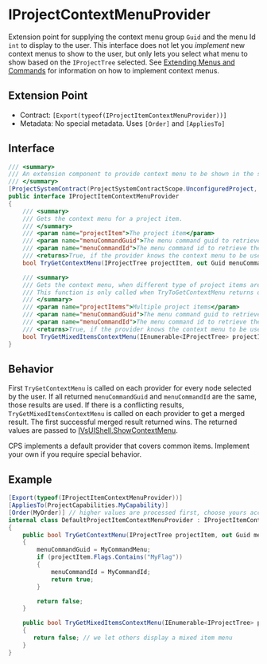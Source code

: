 # IProjectContextMenuProvider

Extension point for supplying the context menu group `Guid` and the menu Id `int` to display
to the user. This interface does not let you _implement_ new context menus to show to the
user, but only lets you select what menu to show based on the `IProjectTree` selected.
See [Extending Menus and Commands](https://msdn.microsoft.com/en-us/library/bb165937.aspx)
for information on how to implement context menus.

## Extension Point

* Contract: `[Export(typeof(IProjectItemContextMenuProvider))]`
* Metadata: No special metadata. Uses `[Order]` and `[AppliesTo]`

## Interface

```csharp
/// <summary>
/// An extension component to provide context menu to be shown in the solution explorer for a specific project item.
/// </summary>
[ProjectSystemContract(ProjectSystemContractScope.UnconfiguredProject, ProjectSystemContractProvider.Extension)]
public interface IProjectItemContextMenuProvider
{
    /// <summary>
    /// Gets the context menu for a project item.
    /// </summary>
    /// <param name="projectItem">The project item</param>
    /// <param name="menuCommandGuid">The menu command guid to retrieve the menu</param>
    /// <param name="menuCommandId">The menu command id to retrieve the menu</param>
    /// <returns>True, if the provider knows the context menu to be used.</returns>
    bool TryGetContextMenu(IProjectTree projectItem, out Guid menuCommandGuid, out int menuCommandId);

    /// <summary>
    /// Gets the context menu, when different type of project items are selected.
    /// This function is only called when TryToGetContextMenu returns different menu for selected items.
    /// </summary>
    /// <param name="projectItems">Multiple project items</param>
    /// <param name="menuCommandGuid">The menu command guid to retrieve the menu</param>
    /// <param name="menuCommandId">The menu command id to retrieve the menu</param>
    /// <returns>True, if the provider knows the context menu to be used.</returns>
    bool TryGetMixedItemsContextMenu(IEnumerable<IProjectTree> projectItems, out Guid menuCommandGuid, out int menuCommandId);
}
```

## Behavior

First `TryGetContextMenu` is called on each provider for every node selected by the user.
If all returned `menuCommandGuid` and `menuCommandId` are the same, those results are used.
If there is a conflicting results, `TryGetMixedItemsContextMenu` is called on each provider
to get a merged result. The first successful merged result returned wins. The returned
values are passed to [IVsUIShell.ShowContextMenu](https://msdn.microsoft.com/en-us/library/microsoft.visualstudio.shell.interop.ivsuishell.showcontextmenu.aspx).

CPS implements a default provider that covers common items. Implement your own if you require
special behavior.

## Example

```csharp
[Export(typeof(IProjectItemContextMenuProvider))]
[AppliesTo(ProjectCapabilities.MyCapability)]
[Order(MyOrder)] // higher values are processed first, choose yours accordingly
internal class DefaultProjectItemContextMenuProvider : IProjectItemContextMenuProvider
{
    public bool TryGetContextMenu(IProjectTree projectItem, out Guid menuCommandGuid, out int menuCommandId)
    {
        menuCommandGuid = MyCommandMenu;
        if (projectItem.Flags.Contains("MyFlag"))
        {
            menuCommandId = MyCommandId;
            return true;
        }

        return false;
    }

    public bool TryGetMixedItemsContextMenu(IEnumerable<IProjectTree> projectItems, out Guid menuCommandGuid, out int menuCommandId)
    {
       return false; // we let others display a mixed item menu
    }
}
```